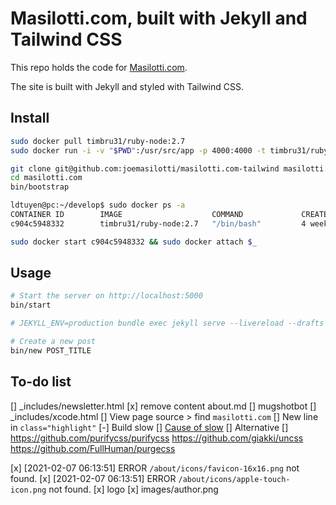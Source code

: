 # Masilotti.com, built with Jekyll and Tailwind CSS

This repo holds the code for [Masilotti.com](https://masilotti.com).

The site is built with Jekyll and styled with Tailwind CSS.

## Install

```bash
sudo docker pull timbru31/ruby-node:2.7
sudo docker run -i -v "$PWD":/usr/src/app -p 4000:4000 -t timbru31/ruby-node:2.7  /bin/bash

git clone git@github.com:joemasilotti/masilotti.com-tailwind masilotti.com
cd masilotti.com
bin/bootstrap

ldtuyen@pc:~/develop$ sudo docker ps -a
CONTAINER ID        IMAGE                    COMMAND             CREATED             STATUS                     PORTS               NAMES
c904c5948332        timbru31/ruby-node:2.7   "/bin/bash"         4 weeks ago         Exited (130) 3 weeks ago                       festive_panini

sudo docker start c904c5948332 && sudo docker attach $_
```

## Usage

```bash
# Start the server on http://localhost:5000
bin/start

# JEKYLL_ENV=production bundle exec jekyll serve --livereload --drafts --future --port 4000 --livereload_port 35729 "$@"

# Create a new post
bin/new POST_TITLE
```

## To-do list
[] _includes/newsletter.html
[x] remove content about.md
[] mugshotbot
[] _includes/xcode.html
[] View page source > find `masilotti.com`
[] New line in `class="highlight"`
[-] Build slow
    [] [Cause of slow](https://github.com/joemasilotti/masilotti.com/commit/d543b7eb2ba5a5ee8bc2a7b35f8616d2c801a274)
    [] Alternative
        [] https://github.com/purifycss/purifycss
        https://github.com/giakki/uncss
        https://github.com/FullHuman/purgecss

[x] [2021-02-07 06:13:51] ERROR `/about/icons/favicon-16x16.png` not found. 
[x] [2021-02-07 06:13:51] ERROR `/about/icons/apple-touch-icon.png` not found.
[x] logo
    [x] images/author.png